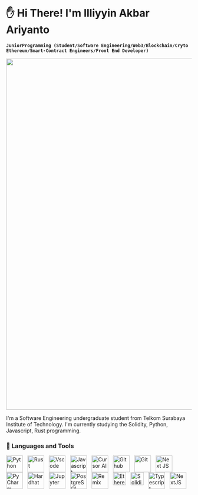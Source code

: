 # :raised_hand: Hi There! I'm Illiyyin Akbar Ariyanto

**`JuniorProgramming (Student/Software Engineering/Web3/Blockchain/Cryto Ethereum/Smart-Contract Engineers/Front End Developer)`**

<img align="justify" width="950" src="https://media.tenor.com/YM5oAr3y6AYAAAAC/the-sandman.gif" />

I'm a Software Engineering undergraduate student from Telkom Surabaya Institute of Technology. I'm currently studying the Solidity, Python, Javascript, Rust programming. 

### 🧰 Languages and Tools

<img align="left" alt="Python" width="45px" style="padding-right:10px" src="https://cdn.jsdelivr.net/gh/devicons/devicon/icons/python/python-original-wordmark.svg" />
<img align="left" alt="Rust" width="45px" style="padding-right:10px"  src="https://www.svgrepo.com/show/473774/rust.svg" />
<img align="left" alt="Vscode" width="45px" style="padding-right:10px" src="https://cdn.jsdelivr.net/gh/devicons/devicon/icons/vscode/vscode-original.svg" />
<img align="left" alt="Javascript" width="45px" style="padding-right:10px" src="https://www.svgrepo.com/show/353925/javascript.svg" />
<img align="left" alt="Cursor AI" width="45px" style="padding-right:10px" src="https://www.svgrepo.com/show/525308/cursor.svg" />
<img align="left" alt="Github" width="45px" style="padding-right:10px" src="https://cdn.jsdelivr.net/gh/devicons/devicon/icons/github/github-original.svg" />
<img align="left" alt="Git" width="45px" style="padding-right:10px" src="https://cdn.jsdelivr.net/gh/devicons/devicon/icons/git/git-original.svg" />
<img align="left" alt="Next JS" width="45px" style="padding-right:10px" src="https://www.svgrepo.com/show/342062/next-js.svg" />
<img align="left" alt="PyCharm" width="45px" style="padding-right:10px" src="https://cdn.jsdelivr.net/gh/devicons/devicon/icons/pycharm/pycharm-original.svg" />
<img align="left" alt="Hardhat" width="45px" style="padding-right:10px" src="https://icon.icepanel.io/Technology/svg/Hardhat.svg" />
<img align="left" alt="Jupyter" width="45px" style="padding-right:10px" src="https://cdn.jsdelivr.net/gh/devicons/devicon/icons/jupyter/jupyter-original-wordmark.svg" />
<img align="left" alt="PostgreSQL" width="45px" style="padding-right:10px" src="https://cdn.jsdelivr.net/gh/devicons/devicon/icons/postgresql/postgresql-original.svg" />
<img align="left" alt="Remix" width="45px" style="padding-right:10px" src="https://remix-project.org/static/media/team-mobile-bck.75fbee72485471254ee5816fa5ffe5ab.svg" />
<img align="left" alt="Ethereum" width="35px" style="padding-right:10px" src="https://upload.wikimedia.org/wikipedia/commons/thumb/0/05/Ethereum_logo_2014.svg/1257px-Ethereum_logo_2014.svg.png" />
<img align="left" alt="Solidity" width="35px" style="padding-right:10px" src="https://www.cdnlogo.com/logos/s/73/solidity.svg" />
<img align="left" alt="Typescript" width="45px" style="padding-right:10px" src="https://www.svgrepo.com/show/374146/typescript-official.svg" />
<img align="left" alt="NextJS" width="45px" style="padding-right:10px" src="https://www.svgrepo.com/show/378440/nextjs-fill.svg" />


